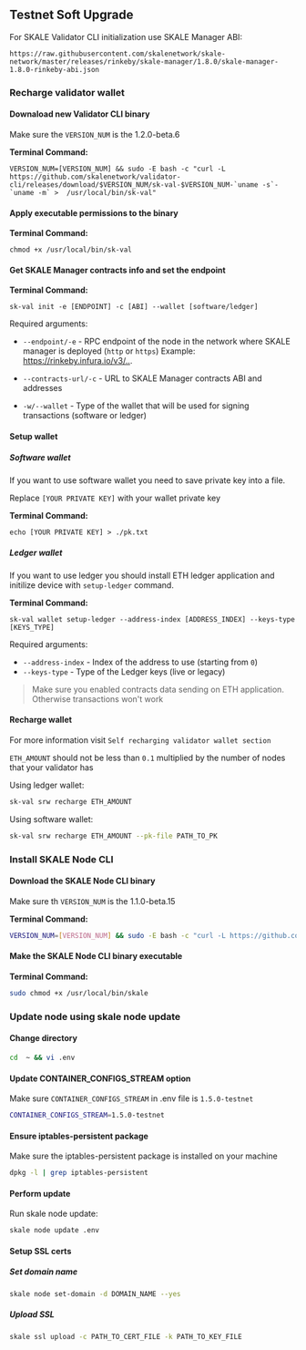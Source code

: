 ## Testnet Soft Upgrade 

For SKALE Validator CLI initialization use SKALE Manager ABI:

`https://raw.githubusercontent.com/skalenetwork/skale-network/master/releases/rinkeby/skale-manager/1.8.0/skale-manager-1.8.0-rinkeby-abi.json`


### Recharge validator wallet

#### Downaload new Validator CLI binary

Make sure the `VERSION_NUM` is the 1.2.0-beta.6

**Terminal Command:**

```shell
VERSION_NUM=[VERSION_NUM] && sudo -E bash -c "curl -L https://github.com/skalenetwork/validator-cli/releases/download/$VERSION_NUM/sk-val-$VERSION_NUM-`uname -s`-`uname -m` >  /usr/local/bin/sk-val"
```

#### Apply executable permissions to the binary

**Terminal Command:**

```shell
chmod +x /usr/local/bin/sk-val
```

#### Get SKALE Manager contracts info and set the endpoint

**Terminal Command:**

```shell
sk-val init -e [ENDPOINT] -c [ABI] --wallet [software/ledger]
```

Required arguments:

-   `--endpoint/-e` - RPC endpoint of the node in the network where SKALE manager is deployed (`http` or `https`)
                    Example: <https://rinkeby.infura.io/v3/..>.

-   `--contracts-url/-c` - URL to SKALE Manager contracts ABI and addresses

-   `-w/--wallet` - Type of the wallet that will be used for signing transactions (software or ledger)

#### Setup wallet

##### Software wallet

If you want to use software wallet you need to save private key into a file.

Replace `[YOUR PRIVATE KEY]` with your wallet private key

**Terminal Command:**

```shell
echo [YOUR PRIVATE KEY] > ./pk.txt
```

##### Ledger wallet

If you want to use ledger you should install ETH ledger application and  initilize device with `setup-ledger` command.

**Terminal Command:**

```shell
sk-val wallet setup-ledger --address-index [ADDRESS_INDEX] --keys-type [KEYS_TYPE]
```

Required arguments:

-   `--address-index` - Index of the address to use (starting from `0`)
-   `--keys-type` - Type of the Ledger keys (live or legacy)

> Make sure you enabled contracts data sending on ETH application. Otherwise transactions won't work


#### Recharge wallet

For more information visit `Self recharging validator wallet section`

`ETH_AMOUNT` should not be less than `0.1` multiplied by the number of nodes that your validator has


Using ledger wallet:

``` bash
sk-val srw recharge ETH_AMOUNT
```

Using software wallet:

``` bash
sk-val srw recharge ETH_AMOUNT --pk-file PATH_TO_PK
```


### Install SKALE Node CLI

#### Download the SKALE Node CLI binary

Make sure th `VERSION_NUM` is the 1.1.0-beta.15

**Terminal Command:**

```bash
VERSION_NUM=[VERSION_NUM] && sudo -E bash -c "curl -L https://github.com/skalenetwork/skale-node-cli/releases/download/$VERSION_NUM/skale-$VERSION_NUM-`uname -s`-`uname -m` >  /usr/local/bin/skale"

```

#### Make the SKALE Node CLI binary executable

**Terminal Command:**

```bash
sudo chmod +x /usr/local/bin/skale
```

### Update node using skale node update

#### Change directory
```bash
cd  ~ && vi .env
```

#### Update CONTAINER_CONFIGS_STREAM option
Make sure `CONTAINER_CONFIGS_STREAM` in .env file is `1.5.0-testnet`

```bash
CONTAINER_CONFIGS_STREAM=1.5.0-testnet
```
#### Ensure iptables-persistent package 

Make sure the iptables-persistent package is installed on your machine

``` bash
dpkg -l | grep iptables-persistent
```

#### Perform update

Run skale node update:
```bash
skale node update .env
```

#### Setup SSL certs

##### Set domain name

``` bash
skale node set-domain -d DOMAIN_NAME --yes
```

##### Upload SSL

``` bash
skale ssl upload -c PATH_TO_CERT_FILE -k PATH_TO_KEY_FILE
```
